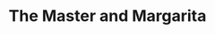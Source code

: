 ---
layout: card_flex_nav
lang: EN
title:  The Master and Margarita
isbn: 9781857150667
cover: /assets/images/EN/MM_EN_004_front.jpg
bcover: /assets/images/EN/MM_EN_004_back.jpg
pubyr: 1992
editor: Ed. Everyman\'s Library 
acqdt: 02/2018
acqplace: Amsterdam 
contrib: P
---